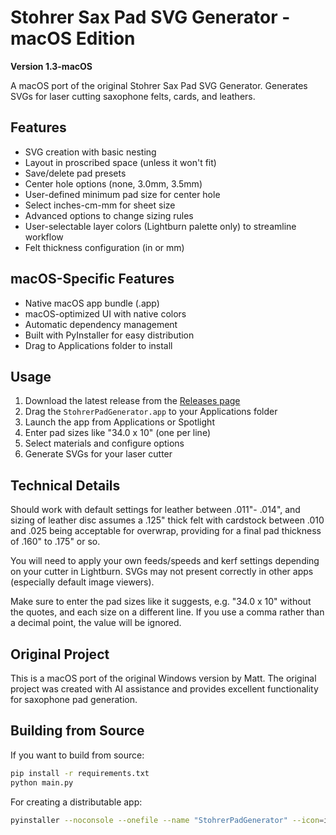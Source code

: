 # Stohrer Sax Pad SVG Generator - macOS Edition

**Version 1.3-macOS**

A macOS port of the original Stohrer Sax Pad SVG Generator. Generates SVGs for laser cutting saxophone felts, cards, and leathers.

## Features

- SVG creation with basic nesting
- Layout in proscribed space (unless it won't fit)
- Save/delete pad presets
- Center hole options (none, 3.0mm, 3.5mm)
- User-defined minimum pad size for center hole
- Select inches-cm-mm for sheet size
- Advanced options to change sizing rules
- User-selectable layer colors (Lightburn palette only) to streamline workflow
- Felt thickness configuration (in or mm)

## macOS-Specific Features

- Native macOS app bundle (.app)
- macOS-optimized UI with native colors
- Automatic dependency management
- Built with PyInstaller for easy distribution
- Drag to Applications folder to install

## Usage

1. Download the latest release from the [Releases page](../../releases)
2. Drag the `StohrerPadGenerator.app` to your Applications folder
3. Launch the app from Applications or Spotlight
4. Enter pad sizes like "34.0 x 10" (one per line)
5. Select materials and configure options
6. Generate SVGs for your laser cutter

## Technical Details

Should work with default settings for leather between .011"- .014", and sizing of leather disc assumes a .125" thick felt with cardstock between .010 and .025 being acceptable for overwrap, providing for a final pad thickness of .160" to .175" or so.

You will need to apply your own feeds/speeds and kerf settings depending on your cutter in Lightburn. SVGs may not present correctly in other apps (especially default image viewers).

Make sure to enter the pad sizes like it suggests, e.g. "34.0 x 10" without the quotes, and each size on a different line. If you use a comma rather than a decimal point, the value will be ignored.

## Original Project

This is a macOS port of the original Windows version by Matt. The original project was created with AI assistance and provides excellent functionality for saxophone pad generation.

## Building from Source

If you want to build from source:

```bash
pip install -r requirements.txt
python main.py
```

For creating a distributable app:

```bash
pyinstaller --noconsole --onefile --name "StohrerPadGenerator" --icon=icon.icns main.py
```
